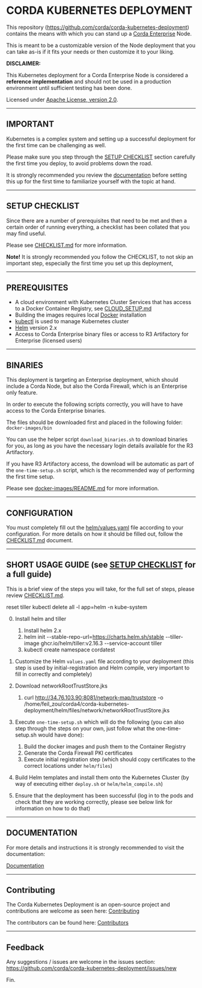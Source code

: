 # CORDA KUBERNETES DEPLOYMENT

This repository (<https://github.com/corda/corda-kubernetes-deployment>) contains the means with which you can stand up a [Corda Enterprise](https://www.r3.com/corda-platform/) Node.

This is meant to be a customizable version of the Node deployment that you can take as-is if it fits your needs or then customize it to your liking.

**DISCLAIMER:**

This Kubernetes deployment for a Corda Enterprise Node is considered a **reference implementation** and should not be used in a production environment until sufficient testing has been done.

Licensed under [Apache License, version 2.0](https://www.apache.org/licenses/LICENSE-2.0).

---

## IMPORTANT

Kubernetes is a complex system and setting up a successful deployment for the first time can be challenging as well.

Please make sure you step through the [SETUP CHECKLIST](#setup-checklist) section carefully the first time you deploy, to avoid problems down the road.

It is strongly recommended you review the [documentation](docs/README.md) before setting this up for the first time to familiarize yourself with the topic at hand.

---

## SETUP CHECKLIST

Since there are a number of prerequisites that need to be met and then a certain order of running everything, a checklist has been collated that you may find useful.

Please see [CHECKLIST.md](docs/CHECKLIST.md) for more information.

**Note!**
It is strongly recommended you follow the CHECKLIST, to not skip an important step, especially the first time you set up this deployment,

---

## PREREQUISITES

* A cloud environment with Kubernetes Cluster Services that has access to a Docker Container Registry, see [CLOUD_SETUP.md](docs/CLOUD_SETUP.md)
* Building the images requires local [Docker](https://www.docker.com/) installation
* [kubectl](https://kubernetes.io/docs/tasks/tools/install-kubectl/) is used to manage Kubernetes cluster
* [Helm](https://helm.sh/) version 2.x
* Access to Corda Enterprise binary files or access to R3 Artifactory for Enterprise (licensed users)

---

## BINARIES

This deployment is targeting an Enterprise deployment, which should include a Corda Node, but also the Corda Firewall, which is an Enterprise only feature.

In order to execute the following scripts correctly, you will have to have access to the Corda Enterprise binaries.

The files should be downloaded first and placed in the following folder: ``docker-images/bin``

You can use the helper script ``download_binaries.sh`` to download binaries for you, as long as you have the necessary login details available for the R3 Artifactory.

If you have R3 Artifactory access, the download will be automatic as part of the ``one-time-setup.sh`` script, which is the recommended way of performing the first time setup.

Please see [docker-images/README.md](docker-images/README.md) for more information.

---

## CONFIGURATION

You must completely fill out the [helm/values.yaml](helm/values.yaml) file according to your configuration.
For more details on how it should be filled out, follow the [CHECKLIST.md](docs/CHECKLIST.md) document.

---

## SHORT USAGE GUIDE (see [SETUP CHECKLIST](#setup-checklist) for a full guide)

This is a brief view of the steps you will take, for the full set of steps, please review [CHECKLIST.md](docs/CHECKLIST.md).

reset tiller
kubectl delete all -l app=helm -n kube-system

0. Install helm and tiller 
   1. Install helm 2.x
   2. helm init --stable-repo-url=https://charts.helm.sh/stable --tiller-image ghcr.io/helm/tiller:v2.16.3 --service-account tiller
   3. kubectl create namespace cordatest


2. Customize the Helm ``values.yaml`` file according to your deployment (this step is used by initial-registration and Helm compile, very important to fill in correctly and completely)
3. Download networkRootTrustStore.jks
    1. curl http://34.76.103.90:8081/network-map/truststore -o /home/feil_zou/corda4/corda-kubernetes-deployment/helm/files/network/networkRootTrustStore.jks
4. Execute ``one-time-setup.sh`` which will do the following (you can also step through the steps on your own, just follow what the one-time-setup.sh would have done):
    1. Build the docker images and push them to the Container Registry
    2. Generate the Corda Firewall PKI certificates
    3. Execute initial registration step (which should copy certificates to the correct locations under ``helm/files``)
5. Build Helm templates and install them onto the Kubernetes Cluster (by way of executing either ``deploy.sh`` or ``helm/helm_compile.sh``)
6. Ensure that the deployment has been successful (log in to the pods and check that they are working correctly, please see below link for information on how to do that)

---

## DOCUMENTATION

For more details and instructions it is strongly recommended to visit the documentation:

[Documentation](docs/README.md)

---

## Contributing

The Corda Kubernetes Deployment is an open-source project and contributions are welcome as seen here: [Contributing](CONTRIBUTING.md)

The contributors can be found here: [Contributors](CONTRIBUTORS.md)

---

## Feedback

Any suggestions / issues are welcome in the issues section: <https://github.com/corda/corda-kubernetes-deployment/issues/new>

Fin.
